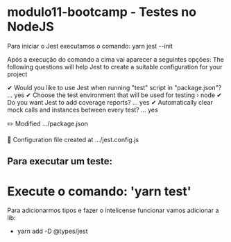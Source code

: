 # modulo11-bootcamp - Testes no NodeJS

Para iniciar o Jest executamos o comando:
  yarn jest --init

  Após a execução do comando a cima vai aparecer a seguintes opções:
  The following questions will help Jest to create a suitable configuration for your project

✔ Would you like to use Jest when running "test" script in "package.json"? … yes
✔ Choose the test environment that will be used for testing › node
✔ Do you want Jest to add coverage reports? … yes
✔ Automatically clear mock calls and instances between every test? … yes

✏️  Modified .../package.json

📝  Configuration file created at .../jest.config.js


## Para executar um teste:
# Execute o comando: 'yarn test'


Para adicionarmos tipos e fazer o intelicense funcionar vamos adicionar a lib:
  - yarn add -D @types/jest
